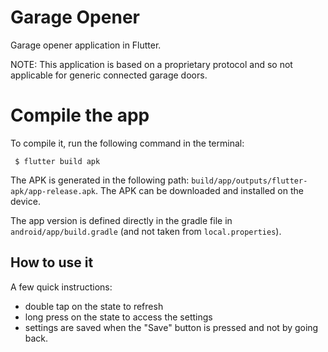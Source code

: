 # Garage Opener

Garage opener application in Flutter.

NOTE: This application is based on a proprietary protocol and so not applicable for generic connected garage doors.

# Compile the app

To compile it, run the following command in the terminal:
```
 $ flutter build apk
```

The APK is generated in the following path: `build/app/outputs/flutter-apk/app-release.apk`. The APK can be downloaded and installed on the device.

The app version is defined directly in the gradle file in `android/app/build.gradle` (and not taken from `local.properties`).

## How to use it

A few quick instructions:
 - double tap on the state to refresh
 - long press on the state to access the settings
 - settings are saved when the "Save" button is pressed and not by going back.

